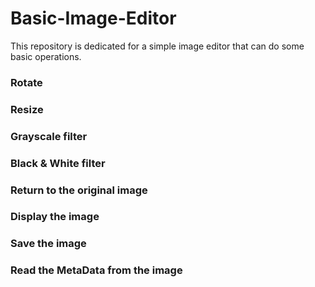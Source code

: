 # Basic-Image-Editor
This repository is dedicated for a simple image editor that can do some basic operations.

### Rotate
### Resize
### Grayscale filter
### Black & White filter
### Return to the original image
### Display the image
### Save the image
### Read the MetaData from the image
